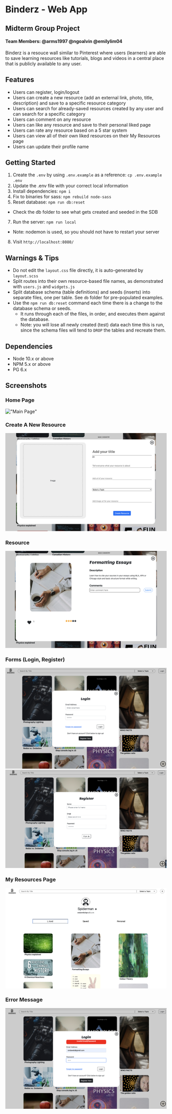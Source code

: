 # Binderz - Web App

## Midterm Group Project

#### Team Members: @arms1997 @ngoalvin @emilylim04

Binderz is a resouce wall similar to Pinterest where users (learners) are able to save learning resources like tutorials, blogs and videos in a central place that is publicly available to any user.

## Features

- Users can register, login/logout
- Users can create a new resource (add an external link, photo, title, description) and save to a specific resource category
- Users can search for already-saved resources created by any user and can search for a specific category
- Users can comment on any resource
- Users can like any resource and save to their personal liked page
- Users can rate any resource based on a 5 star system
- Users can view all of their own liked resources on their My Resources page
- Users can update their profile name

## Getting Started

1. Create the `.env` by using `.env.example` as a reference: `cp .env.example .env`
2. Update the .env file with your correct local information
3. Install dependencies: `npm i`
4. Fix to binaries for sass: `npm rebuild node-sass`
5. Reset database: `npm run db:reset`

- Check the db folder to see what gets created and seeded in the SDB

7. Run the server: `npm run local`

- Note: nodemon is used, so you should not have to restart your server

8. Visit `http://localhost:8080/`

## Warnings & Tips

- Do not edit the `layout.css` file directly, it is auto-generated by `layout.scss`
- Split routes into their own resource-based file names, as demonstrated with `users.js` and `widgets.js`
- Split database schema (table definitions) and seeds (inserts) into separate files, one per table. See `db` folder for pre-populated examples.
- Use the `npm run db:reset` command each time there is a change to the database schema or seeds.
  - It runs through each of the files, in order, and executes them against the database.
  - Note: you will lose all newly created (test) data each time this is run, since the schema files will tend to `DROP` the tables and recreate them.

## Dependencies

- Node 10.x or above
- NPM 5.x or above
- PG 6.x

## Screenshots

### Home Page

!["Main Page"](https://github.com/elim04/binderz/blob/master/docs/HomePage.png)

### Create A New Resource

!["Create a New Resource"](https://github.com/elim04/binderz/blob/master/docs/CreateResource.png)

### Resource

!["Resource"](https://github.com/elim04/binderz/blob/master/docs/Resource.png)

### Forms (Login, Register)

!["Login Form"](https://github.com/elim04/binderz/blob/master/docs/LoginPage.png)
!["Register Form"](https://github.com/elim04/binderz/blob/master/docs/Register.png)

### My Resources Page

!["My Resources Page"](https://github.com/elim04/binderz/blob/master/docs/MyResources.png)

### Error Message

!["Error Message"](https://github.com/elim04/binderz/blob/master/docs/ErrorMsg.png)
